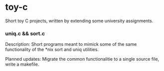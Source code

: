 # toy-c
Short toy C projects, written by extending some university assignments. 


### uniq.c && sort.c

Description: Short programs meant to mimick some of the same functionality of the \*nix sort and uniq utilities. 

Planned updates: Migrate the common functionalitie to a single source file, write a makefile. 
